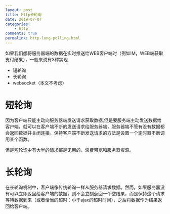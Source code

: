 ```yaml
---
layout: post
title: Http长轮询
date: 2019-07-07
categories:
    - http
comments: true
permalink: http-long-polling.html
---
```


如果我们想将服务器端的数据在实时推送给WEB客户端时（例如IM，WEB端获取支付结果），一般来说有3种实现

- 短轮询
- 长轮询
- websocket（本文不考虑）

# 短轮询
因为客户端只能主动向服务器端发送请求获取数据,但是要服务端主动发送数据给客户端，就可以在客户端不断的发送请求给服务器端，服务器端不管有没有数据都会返回数据并关闭连接。保持客户端不断发送请求的方法是设置一个定时器不断调用某个函数。

但是短轮询中有大半的请求都是无用的，浪费带宽和服务器资源。

# 长轮询
在长轮询机制中，客户端像传统轮询一样从服务器请求数据。然而，如果服务器没有可以立即返回给客户端的数据，则不会立刻返回一个空结果，而是保持这个请求等待数据到来（或者恰当的超时：小于ajax的超时时间），之后将数据作为结果返回给客户端。



